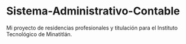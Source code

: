 # Sistema-Administrativo-Contable
Mi proyecto de residencias profesionales y titulación para el Instituto Tecnológico de Minatitlán.
